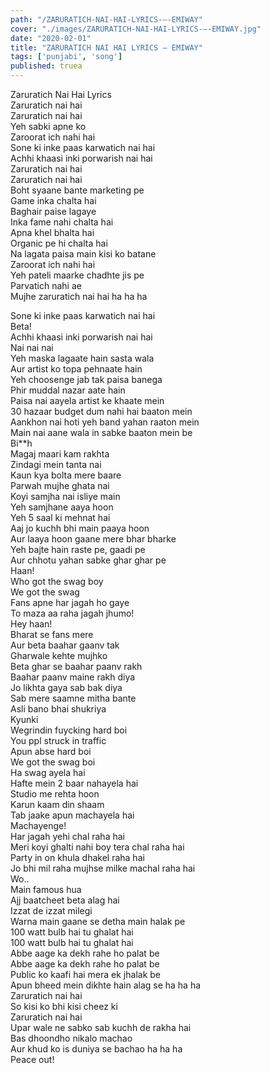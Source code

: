 ```yaml
---
path: "/ZARURATICH-NAI-HAI-LYRICS-–-EMIWAY"
cover: "./images/ZARURATICH-NAI-HAI-LYRICS-–-EMIWAY.jpg"
date: "2020-02-01"
title: "ZARURATICH NAI HAI LYRICS – EMIWAY"
tags: ['punjabi', 'song']
published: truea
---
```

  
Zaruratich Nai Hai Lyrics  
Zaruratich nai hai  
Zaruratich nai hai  
Yeh sabki apne ko  
Zaroorat ich nahi hai  
Sone ki inke paas karwatich nai hai  
Achhi khaasi inki porwarish nai hai  
Zaruratich nai hai  
Zaruratich nai hai  
Boht syaane bante marketing pe  
Game inka chalta hai  
Baghair paise lagaye  
Inka fame nahi chalta hai  
Apna khel bhalta hai  
Organic pe hi chalta hai  
Na lagata paisa main kisi ko batane  
Zaroorat ich nahi hai  
Yeh pateli maarke chadhte jis pe  
Parvatich nahi ae  
Mujhe zaruratich nai hai ha ha ha  
  
  
  
  
  
  
Sone ki inke paas karwatich nai hai  
Beta!  
Achhi khaasi inki porwarish nai hai  
Nai nai nai  
Yeh maska lagaate hain sasta wala  
Aur artist ko topa pehnaate hain  
Yeh choosenge jab tak paisa banega  
Phir muddal nazar aate hain  
Paisa nai aayela artist ke khaate mein  
30 hazaar budget dum nahi hai baaton mein  
Aankhon nai hoti yeh band yahan raaton mein  
Main nai aane wala in sabke baaton mein be  
Bi**h  
Magaj maari kam rakhta  
Zindagi mein tanta nai  
Kaun kya bolta mere baare  
Parwah mujhe ghata nai  
Koyi samjha nai isliye main  
Yeh samjhane aaya hoon  
Yeh 5 saal ki mehnat hai  
Aaj jo kuchh bhi main paaya hoon  
Aur laaya hoon gaane mere bhar bharke  
Yeh bajte hain raste pe, gaadi pe  
Aur chhotu yahan sabke ghar ghar pe  
Haan!  
Who got the swag boy  
We got the swag  
Fans apne har jagah ho gaye  
To maza aa raha jagah jhumo!  
Hey haan!  
Bharat se fans mere  
Aur beta baahar gaanv tak  
Gharwale kehte mujhko  
Beta ghar se baahar paanv rakh  
Baahar paanv maine rakh diya  
Jo likhta gaya sab bak diya  
Sab mere saamne mitha bante  
Asli bano bhai shukriya  
Kyunki  
Wegrindin fuycking hard boi  
You ppl struck in traffic  
Apun abse hard boi  
We got the swag boi  
Ha swag ayela hai  
Hafte mein 2 baar nahayela hai  
Studio me rehta hoon  
Karun kaam din shaam  
Tab jaake apun machayela hai  
Machayenge!  
Har jagah yehi chal raha hai  
Meri koyi ghalti nahi boy tera chal raha hai  
Party in on khula dhakel raha hai  
Jo bhi mil raha mujhse milke machal raha hai  
Wo..  
Main famous hua  
Ajj baatcheet beta alag hai  
Izzat de izzat milegi  
Warna main gaane se detha main halak pe  
100 watt bulb hai tu ghalat hai  
100 watt bulb hai tu ghalat hai  
Abbe aage ka dekh rahe ho palat be  
Abbe aage ka dekh rahe ho palat be  
Public ko kaafi hai mera ek jhalak be  
Apun bheed mein dikhte hain alag se ha ha ha  
Zaruratich nai hai  
So kisi ko bhi kisi cheez ki  
Zaruratich nai hai  
Upar wale ne sabko sab kuchh de rakha hai  
Bas dhoondho nikalo machao  
Aur khud ko is duniya se bachao ha ha ha  
Peace out!  
